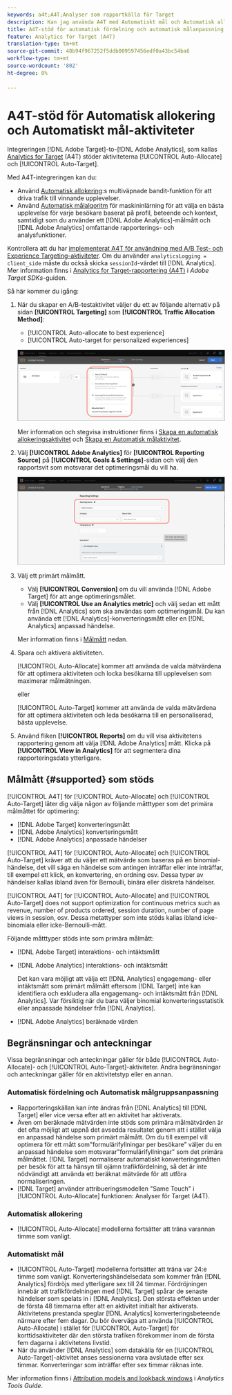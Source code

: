```yaml
---
keywords: a4t;A4T;Analyser som rapportkälla för Target
description: Kan jag använda A4T med Automatiskt mål och Automatisk allokering?
title: A4T-stöd för automatisk fördelning och automatisk målanpassning
feature: Analytics for Target (A4T)
translation-type: tm+mt
source-git-commit: 48b94f967252f5ddb009597456edf0a43bc54ba6
workflow-type: tm+mt
source-wordcount: '802'
ht-degree: 0%

---
```



# A4T-stöd för Automatisk allokering och Automatiskt mål-aktiviteter

Integreringen [!DNL Adobe Target]-to-[!DNL Adobe Analytics], som kallas [Analytics for Target](/help/c-integrating-target-with-mac/a4t/a4t.md) (A4T) stöder aktiviteterna [!UICONTROL Auto-Allocate] och [!UICONTROL Auto-Target].

Med A4T-integreringen kan du:

* Använd [Automatisk allokering](/help/c-activities/automated-traffic-allocation/automated-traffic-allocation.md):s multiväpnade bandit-funktion för att driva trafik till vinnande upplevelser.
* Använd [Automatisk målalgoritm](/help/c-activities/auto-target/auto-target-to-optimize.md) för maskininlärning för att välja en bästa upplevelse för varje besökare baserat på profil, beteende och kontext, samtidigt som du använder ett [!DNL Adobe Analytics]-målmått och [!DNL Adobe Analytics] omfattande rapporterings- och analysfunktioner.

Kontrollera att du har [implementerat A4T för användning med A/B Test- och Experience Targeting-aktiviteter](/help/c-integrating-target-with-mac/a4t/a4timplementation.md). Om du använder `analyticsLogging = client_side` måste du också skicka `sessionId`-värdet till [!DNL Analytics]. Mer information finns i [Analytics for Target-rapportering (A4T)](https://adobetarget-sdks.gitbook.io/docs/integration-with-experience-cloud/analytics-for-target-a4t-reporting) i *Adobe Target SDKs*-guiden.

Så här kommer du igång:

1. När du skapar en A/B-testaktivitet väljer du ett av följande alternativ på sidan **[!UICONTROL Targeting]** som **[!UICONTROL Traffic Allocation Method]**:

   * [!UICONTROL Auto-allocate to best experience]
   * [!UICONTROL Auto-target for personalized experiences]

   ![Alternativ för trafikallokeringsmetoder: Manuell, Automatisk fördelning och Automatisk målning](/help/c-integrating-target-with-mac/a4t/assets/traffic-allocation-methods.png)

   Mer information och stegvisa instruktioner finns i [Skapa en automatisk allokeringsaktivitet](/help/c-activities/automated-traffic-allocation/create-auto-allocate-activity.md) och [Skapa en Automatisk målaktivitet](/help/c-activities/auto-target/create-auto-target.md).

1. Välj **[!UICONTROL Adobe Analytics]** för **[!UICONTROL Reporting Source]** på **[!UICONTROL Goals & Settings]**-sidan och välj den rapportsvit som motsvarar det optimeringsmål du vill ha.

   ![Avsnittet Rapporteringskälla på sidan Mål och inställningar](/help/c-integrating-target-with-mac/a4t/assets/a4t-select.png)

1. Välj ett primärt målmått.

   * Välj **[!UICONTROL Conversion]** om du vill använda [!DNL Adobe Target] för att ange optimeringsmålet.
   * Välj **[!UICONTROL Use an Analytics metric]** och välj sedan ett mått från [!DNL Analytics] som ska användas som optimeringsmål. Du kan använda ett [!DNL Analytics]-konverteringsmått eller en [!DNL Analytics] anpassad händelse.

   Mer information finns i [Målmått](#supported) nedan.

1. Spara och aktivera aktiviteten.

   [!UICONTROL Auto-Allocate] kommer att använda de valda mätvärdena för att optimera aktiviteten och locka besökarna till upplevelsen som maximerar målmätningen.

   eller

   [!UICONTROL Auto-Target] kommer att använda de valda mätvärdena för att optimera aktiviteten och leda besökarna till en personaliserad, bästa upplevelse.

1. Använd fliken **[!UICONTROL Reports]** om du vill visa aktivitetens rapportering genom att välja [!DNL Adobe Analytics] mått. Klicka på **[!UICONTROL View in Analytics]** för att segmentera dina rapporteringsdata ytterligare.

## Målmått {#supported} som stöds

[!UICONTROL A4T] för  [!UICONTROL Auto-Allocate] och  [!UICONTROL Auto-Target] låter dig välja någon av följande måtttyper som det primära målmåttet för optimering:

* [!DNL Adobe Target] konverteringsmått
* [!DNL Adobe Analytics] konverteringsmått
* [!DNL Adobe Analytics] anpassade händelser

[!UICONTROL A4T] för  [!UICONTROL Auto-Allocate] och  [!UICONTROL Auto-Target] kräver att du väljer ett mätvärde som baseras på en binomial-händelse, det vill säga en händelse som antingen inträffar eller inte inträffar, till exempel ett klick, en konvertering, en ordning osv. Dessa typer av händelser kallas ibland även för Bernoulli, binära eller diskreta händelser.

[!UICONTROL A4T] for  [!UICONTROL Auto-Allocate] and  [!UICONTROL Auto-Target] does not support optimization for continuous metrics such as revenue, number of products ordered, session duration, number of page views in session, osv. Dessa metattyper som inte stöds kallas ibland icke-binomiala eller icke-Bernoulli-mått.

Följande måtttyper stöds inte som primära målmått:

* [!DNL Adobe Target] interaktions- och intäktsmått
* [!DNL Adobe Analytics] interaktions- och intäktsmått

   Det kan vara möjligt att välja ett [!DNL Analytics] engagemang- eller intäktsmått som primärt målmått eftersom [!DNL Target] inte kan identifiera och exkludera alla engagemang- och intäktsmått från [!DNL Analytics]. Var försiktig när du bara väljer binomial konverteringsstatistik eller anpassade händelser från [!DNL Analytics].

* [!DNL Adobe Analytics] beräknade värden

## Begränsningar och anteckningar

Vissa begränsningar och anteckningar gäller för både [!UICONTROL Auto-Allocate]- och [!UICONTROL Auto-Target]-aktiviteter. Andra begränsningar och anteckningar gäller för en aktivitetstyp eller en annan.

### Automatisk fördelning och Automatisk målgruppsanpassning

* Rapporteringskällan kan inte ändras från [!DNL Analytics] till [!DNL Target] eller vice versa efter att en aktivitet har aktiverats.
* Även om beräknade mätvärden inte stöds som primära målmätvärden är det ofta möjligt att uppnå det avsedda resultatet genom att i stället välja en anpassad händelse som primärt målmått. Om du till exempel vill optimera för ett mått som&quot;formulärifyllningar per besökare&quot; väljer du en anpassad händelse som motsvarar&quot;formulärifyllningar&quot; som det primära målmåttet. [!DNL Target] normaliserar automatiskt konverteringsmåtten per besök för att ta hänsyn till ojämn trafikfördelning, så det är inte nödvändigt att använda ett beräknat mätvärde för att utföra normaliseringen.
* [!DNL Target] använder attribueringsmodellen &quot;Same Touch&quot; i  [!UICONTROL Auto-Allocate] funktionen: Analyser för Target (A4T).

### Automatisk allokering

* [!UICONTROL Auto-Allocate] modellerna fortsätter att träna varannan timme som vanligt.

### Automatiskt mål

* [!UICONTROL Auto-Target] modellerna fortsätter att träna var 24:e timme som vanligt. Konverteringshändelsedata som kommer från [!DNL Analytics] fördröjs med ytterligare sex till 24 timmar. Fördröjningen innebär att trafikfördelningen med [!DNL Target] spårar de senaste händelser som spelats in i [!DNL Analytics]. Den största effekten under de första 48 timmarna efter att en aktivitet initialt har aktiverats. Aktivitetens prestanda speglar [!DNL Analytics] konverteringsbeteende närmare efter fem dagar. Du bör överväga att använda [!UICONTROL Auto-Allocate] i stället för [!UICONTROL Auto-Target] för korttidsaktiviteter där den största trafiken förekommer inom de första fem dagarna i aktivitetens livstid.
* När du använder [!DNL Analytics] som datakälla för en [!UICONTROL Auto-Target]-aktivitet anses sessionerna vara avslutade efter sex timmar. Konverteringar som inträffar efter sex timmar räknas inte.

Mer information finns i [Attribution models and lookback windows](https://experienceleague.adobe.com/docs/analytics/analyze/analysis-workspace/attribution/models.html) i *Analytics Tools Guide*.
